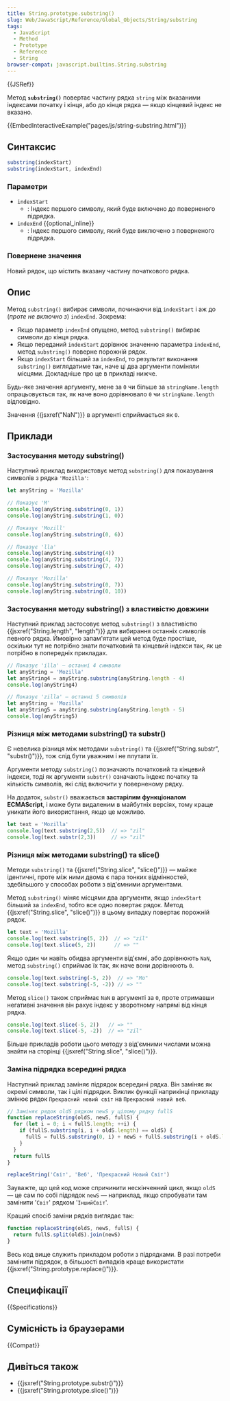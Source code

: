 ```yaml
---
title: String.prototype.substring()
slug: Web/JavaScript/Reference/Global_Objects/String/substring
tags:
  - JavaScript
  - Method
  - Prototype
  - Reference
  - String
browser-compat: javascript.builtins.String.substring
---
```

{{JSRef}}

Метод **`substring()`** повертає частину рядка `string` між вказаними індексами початку і кінця, або до кінця рядка — якщо кінцевий індекс не вказано.

{{EmbedInteractiveExample("pages/js/string-substring.html")}}

## Синтаксис

```js
substring(indexStart)
substring(indexStart, indexEnd)
```

### Параметри

- `indexStart`
  - : Індекс першого символу, який буде включено до поверненого підрядка.
- `indexEnd` {{optional_inline}}
  - : Індекс першого символу, який буде виключено з поверненого підрядка.

### Повернене значення

Новий рядок, що містить вказану частину початкового рядка.

## Опис

Метод `substring()` вибирає символи, починаючи від `indexStart` і аж до (_проте не включно з_) `indexEnd`. Зокрема:

- Якщо параметр `indexEnd` опущено, метод `substring()` вибирає символи до кінця рядка.
- Якщо переданий `indexStart` дорівнює значенню параметра `indexEnd`, метод `substring()` поверне порожній рядок.
- Якщо `indexStart` більший за `indexEnd`, то результат виконання `substring()` виглядатиме так, наче ці два аргументи поміняли місцями. Докладніше про це в прикладі нижче.

Будь-яке значення аргументу, мене за `0` чи більше за `stringName.length` опрацьовується так, як наче воно дорівнювало `0` чи `stringName.length` відповідно.

Значення {{jsxref("NaN")}} в аргументі сприймається як `0`.

## Приклади

### Застосування методу substring()

Наступний приклад використовує метод `substring()` для показування символів з рядка `'Mozilla'`:

```js
let anyString = 'Mozilla'

// Показує 'M'
console.log(anyString.substring(0, 1))
console.log(anyString.substring(1, 0))

// Показує 'Mozill'
console.log(anyString.substring(0, 6))

// Показує 'lla'
console.log(anyString.substring(4))
console.log(anyString.substring(4, 7))
console.log(anyString.substring(7, 4))

// Показує 'Mozilla'
console.log(anyString.substring(0, 7))
console.log(anyString.substring(0, 10))
```

### Застосування методу substring() з властивістю довжини

Наступний приклад застосовує метод `substring()` з властивістю {{jsxref("String.length", "length")}} для вибирання останніх символів певного рядка. Ймовірно запам'ятати цей метод буде простіше, оскільки тут не потрібно знати початковий та кінцевий індекси так, як це потрібно в попередніх прикладах.

```js
// Показує 'illa' — останні 4 символи
let anyString = 'Mozilla'
let anyString4 = anyString.substring(anyString.length - 4)
console.log(anyString4)

// Показує 'zilla' — останні 5 символів
let anyString = 'Mozilla'
let anyString5 = anyString.substring(anyString.length - 5)
console.log(anyString5)
```

### Різниця між методами substring() та substr()

Є невелика різниця між методами `substring()` та {{jsxref("String.substr", "substr()")}}, тож слід бути уважним і не плутати їх.

Аргументи методу `substring()` позначають початковий та кінцевий індекси, тоді як аргументи `substr()` означають індекс початку та кількість символів, які слід включити у поверненому рядку.

На додаток, `substr()` вважається **застарілим функціоналом ECMAScript**, і може бути видаленим в майбутніх версіях, тому краще уникати його використання, якщо це можливо.

```js
let text = 'Mozilla'
console.log(text.substring(2,5))  // => "zil"
console.log(text.substr(2,3))     // => "zil"
```

### Різниця між методами substring() та slice()

Методи `substring()` та {{jsxref("String.slice", "slice()")}} — майже ідентичні, проте між ними двома є пара тонких відмінностей, здебільшого у способах роботи з від'ємними аргументами.

Метод `substring()` міняє місцями два аргументи, якщо `indexStart` більший за `indexEnd`, тобто все одно повертає рядок. Метод {{jsxref("String.slice", "slice()")}} в цьому випадку повертає порожній рядок.

```js
let text = 'Mozilla'
console.log(text.substring(5, 2))  // => "zil"
console.log(text.slice(5, 2))      // => ""
```

Якщо один чи навіть обидва аргументи від'ємні, або дорівнюють `NaN`, метод `substring()` сприймає їх так, як наче вони дорівнюють `0`.

```js
console.log(text.substring(-5, 2))  // => "Mo"
console.log(text.substring(-5, -2)) // => ""
```

Метод `slice()` також сприймає `NaN` в аргументі за `0`, проте отримавши негативні значення він рахує індекс у зворотному напрямі від кінця рядка.

```js
console.log(text.slice(-5, 2))   // => ""
console.log(text.slice(-5, -2))  // => "zil"
```

Більше прикладів роботи цього методу з від'ємними числами можна знайти на сторінці {{jsxref("String.slice", "slice()")}}.

### Заміна підрядка всередині рядка

Наступний приклад заміняє підрядок всередині рядка. Він заміняє як окремі символи, так і цілі підрядки. Виклик функції наприкінці прикладу змінює рядок `Прекрасний новий світ` на `Прекрасний новий веб`.

```js
// Заміняє рядок oldS рядком newS у цілому рядку fullS
function replaceString(oldS, newS, fullS) {
  for (let i = 0; i < fullS.length; ++i) {
    if (fullS.substring(i, i + oldS.length) == oldS) {
      fullS = fullS.substring(0, i) + newS + fullS.substring(i + oldS.length, fullS.length)
    }
  }
  return fullS
}

replaceString('Світ', 'Веб', 'Прекрасний Новий Світ')
```

Зауважте, що цей код може спричинити нескінченний цикл, якщо `oldS` — це сам по собі підрядок `newS` — наприклад, якщо спробувати там замінити '`Світ`' рядком '`ІншийСвіт`'.

Кращий спосіб заміни рядків виглядає так:

```js
function replaceString(oldS, newS, fullS) {
  return fullS.split(oldS).join(newS)
}
```

Весь код вище служить прикладом роботи з підрядками. В разі потреби замінити підрядок, в більшості випадків краще використати {{jsxref("String.prototype.replace()")}}.

## Специфікації

{{Specifications}}

## Сумісність із браузерами

{{Compat}}

## Дивіться також

- {{jsxref("String.prototype.substr()")}}
- {{jsxref("String.prototype.slice()")}}
